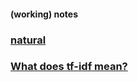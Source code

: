 #### (working) notes

### [natural](https://www.npmjs.com/package/natural)

### [What does tf-idf mean?](http://www.tfidf.com)

